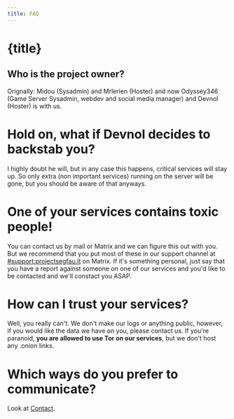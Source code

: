 ```yaml
---
title: FAQ 
---
```

# {title}
## Who is the project owner?
Orignally: Midou (Sysadmin) and Mrlerien (Hoster) and now Odyssey346 (Game Server Sysadmin, webdev and social media manager) and Devnol (Hoster) is with us.

# Hold on, what if Devnol decides to backstab you?
I highly doubt he will, but in any case this happens, critical services will stay up. So only extra (non important services) running on the server will be gone, but you should be aware of that anyways.

# One of your services contains toxic people!
You can contact us by mail or Matrix and we can figure this out with you. But we recommend that you put most of these in our support channel at [#support:projectsegfau.lt](https://matrix.to/#/#support:projectsegfau.lt) on Matrix.
If it's something personal, just say that you have a report against someone on one of our services and you'd like to be contacted and we'll constact you ASAP.

# How can I trust your services?
Well, you really can't. We don't make our logs or anything public, however, if you would like the data we have on you, please contact us. If you're paranoid, **you are allowed to use Tor on our services**, but we don't host any .onion links.

# Which ways do you prefer to communicate?
Look at <a href="/contact">Contact</a>.
